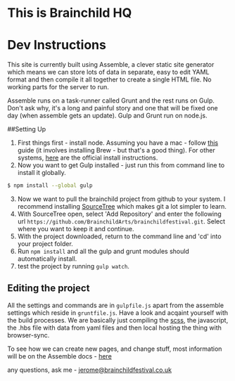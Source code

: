 # This is Brainchild HQ




# Dev Instructions

This site is currently built using Assemble, a clever static site generator which means we can store lots of data in separate, easy to edit YAML format and then compile it all together to create a single HTML file. No working parts for the server to run. 

Assemble runs on a task-runner called Grunt and the rest runs on Gulp. Don't ask why, it's a long and painful story and one that will be fixed one day (when assemble gets an update). Gulp and Grunt run on node.js. 

##Setting Up

1. First things first - install node. Assuming you have a mac - follow [this](http://blog.teamtreehouse.com/install-node-js-npm-mac) guide (it involves installing Brew - but that's a good thing). For other systems, [here](https://github.com/joyent/node/wiki/Installation#installing-on-windows) are the official install instructions.
2. Now you want to get Gulp installed - just run this from command line to install it globally.
```sh
$ npm install --global gulp
```
3. Now we want to pull the brainchild project from github to your system. I recommend installing [SourceTree](http://www.sourcetreeapp.com/) which makes git a lot simpler to learn.
4. With SourceTree open, select 'Add Repository' and enter the following url ```https://github.com/BrainchildArts/brainchildfestival.git```. Select where you want to keep it and continue.
5. With the project downloaded, return to the command line and 'cd' into your project folder.
6. Run ```npm install``` and all the gulp and grunt modules should automatically install.
7. test the project by running ```gulp watch```.

## Editing the project
All the settings and commands are in ```gulpfile.js``` apart from the assemble settings which reside in ```gruntfile.js```. Have a look and acqaint yourself with the build processes. We are basically just compiling the [scss](http://sass-lang.com/guide), the javascript, the .hbs file with data from yaml files and then local hosting the thing with browser-sync.

To see how we can create new pages, and change stuff, most information will be on the Assemble docs - [here](http://assemble.io/docs/)

any questions, ask me - <jerome@brainchildfestival.co.uk>
